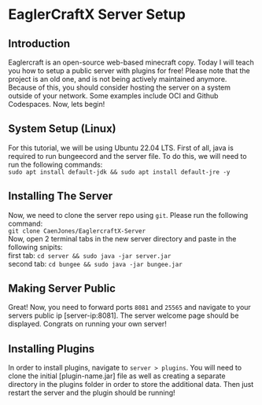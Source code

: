 # EaglerCraftX Server Setup
## Introduction
Eaglercraft is an open-source web-based minecraft copy. Today I will teach you how to setup a public server with plugins for free! Please note that the project is an old one, and is not being actively maintained anymore. Because of this, you should consider hosting the server on a system outside of your network. Some examples include OCI and Github Codespaces. Now, lets begin! 

## System Setup (Linux)
For this tutorial, we will be using Ubuntu 22.04 LTS. First of all, java is required to run bungeecord and the server file. To do this, we will need to run the following commands:
<br>
`sudo apt install default-jdk && sudo apt install default-jre -y`
<br>
## Installing The Server
Now, we need to clone the server repo using `git`. Please run the following command:
<br>
`git clone CaenJones/EaglercraftX-Server`
<br>
Now, open 2 terminal tabs in the new server directory and paste in the following snipits:
<br>
first tab: `cd server && sudo java -jar server.jar`
<br>
second tab: `cd bungee && sudo java -jar bungee.jar`
<br>
## Making Server Public
Great! Now, you need to forward ports  `8081` and `25565` and navigate to your servers public ip [server-ip:8081]. The server welcome page should be displayed. Congrats on running your own server!

## Installing Plugins
In order to install plugins, navigate to `server > plugins`. You will need to clone the initial [plugin-name.jar] file as well as creating a separate directory in the plugins folder in order to store the additional data. Then just restart the server and the plugin should be running!
